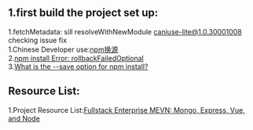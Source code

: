 ## 1.first build the project set up:  
1.fetchMetadata: sill resolveWithNewModule caniuse-lite@1.0.30001008 checking issue fix  
1.Chinese Developer use:[npm换源](https://zhuanlan.zhihu.com/p/90561304)  
2.[npm install Error: rollbackFailedOptional](https://stackoverflow.com/questions/46011546/npm-install-error-rollbackfailedoptional)  
3.[What is the --save option for npm install?](https://stackoverflow.com/questions/19578796/what-is-the-save-option-for-npm-install)  

## Resource List:  
1.Project Resource List:[Fullstack Enterprise MEVN: Mongo, Express, Vue, and Node](https://learning.oreilly.com/videos/fullstack-enterprise-mevn/9781800202276/9781800202276-video2_1)
